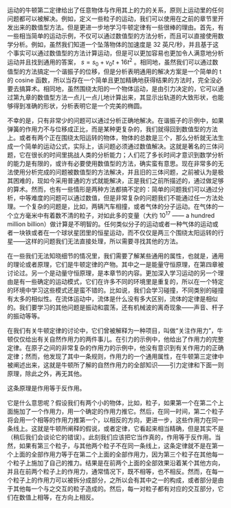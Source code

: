 运动的牛顿第二定律给出了任意物体与作用其上的力的关系，原则上运动里的任何问题都可以被解决。例如，定义一些粒子的运动，我们可以使用在之前的章节里开发出来的数值型方法。但是更进一步地学习牛顿定律有一些很棒的理由。首先，有一些相当简单的运动示例，不仅可以通过数值型的方法分析，而且可以直接使用数学分析。例如，虽然我们知道一个坠落物体的加速度是 32 英尺/秒，并且基于这个事实可以通过数值型的方法计算运动，但是可以更加容易也更加令人满意地分析运动并且找到通用的答案， $s=s_0+v_0t+16t^2$ 。相同地，虽然我们可以通过数值型的方法搞定一个谐振子的位移，但是分析表明通用的解决方案是一个简单的 t 的 cosine 函数，所以当存在一个简单且更加精确地获得结果的方法时，完全没必要去搞算术。相同地，虽然围绕太阳的一个物体运动，是由引力决定的，它可以通过第九章的数值型方法一点儿一点儿地计算出来，其显示出轨道的大致形状，也能够得到准确的形状，分析表明它是一个完美的椭圆。

不幸的是，只有非常少的问题可以通过分析正确地解决。在谐振子的示例中，如果弹簧的作用力不与位移成正比，而是某种更复杂的，我们就得回到数值型的方法上。或者有两个正在围绕太阳运转的物体，物体的总数是三个，那么分析就无法生成一个简单的运动公式，实际上，该问题必须通过数值解决。这就是著名的三体问题，它在很长的时间里挑战人类的分析能力；人们花了多长时间才意识到数学分析的能力是有限的，或许有必要使用数值型的方法，确实蛮有意思。现在非常多的无法使用分析完成的问题被数值型的方法解决，并且旧的三体问题，之前被认为是极其困难的，现如今采用普通的方式就能解决，正是我们之前所描述的，通过做足够的算术。然而，也有一些情形是两种方法都搞不定的：简单的问题我们可以通过分析，中等难度的问题可以通过数值，但是非常复杂的问题我们不能通过任一方法处理。一个复杂的问题是，比如，两辆汽车相撞，或者气体的分子运动。在气体的一个立方毫米中有着数不清的粒子，对如此多的变量（大约 $10^{17}$ —— a hundred million billion）做计算是不明智的。任何类似分子的运动或者一种气体的运动或者一块铁或者在一个球状星团里的恒星运动，而不仅仅是两三个围绕太阳运转的行星——这样的问题我们无法直接处理，所以需要寻找其他的方法。

在一些我们无法知晓细节的情况里，我们需要了解某些通用的属性，也就是，通用的理论或者原理，它们是牛顿定律的产物。其中之一是能量守恒原理，在第四章被讨论过。另一个是动量守恒原理，是本章节的内容。更加深入学习运动的另一个理由是有一些确定的运动模式，它们在许多不同的环境里是重复的，所以在一个特定的环境中学习这些模式还是蛮不错的。比如说，我们会学习碰撞，不同类别的碰撞有太多的相似性。在流体运动中，流体是什么没有多大区别，流体的定律是相似的。我们要学习的其他问题是振动和震荡，还有机械波的离奇现象——声音、杆子的振动等等。

在我们有关牛顿定律的讨论中，它们曾被解释为一种项目，叫做“关注作用力”，牛顿仅仅给出有关自然作用力的两件事儿。在引力的示例中，他给出了作用力的完整定律。在原子之间的非常复杂的作用力的示例中，他没有意识到有关作用力的正确定律；然而，他发现了其中一条规则，作用力的一个通用属性，在牛顿第三定律中被阐述出来，这就是牛顿所了解的自然作用力的全部知识——引力定律和下面一则原理，除此之外，再无其他。

这条原理是作用等于反作用。

它是什么意思呢？假设我们有两个小的物体，比如，粒子，如果第一个在第二个上面施加了一个作用力，用一个确定的作用力推它。然后，在同一时间，第二个粒子将会用一个相等的作用力推第一个，以相反的方向，更进一步，这些作用力在同一条线上。这就是牛顿所阐释的假说，或者定律，它看起来相当精确，但是其实不是（稍后我们会谈论它的错误）。此刻我们应该把它当作真的，作用等于反作用。当然，如果有第三个粒子，与其他两个粒子不在同一条线上，这条定律就不是在第一个上面的全部作用力等于在第二个上面的全部作用力，因为第三个粒子在其他每一个粒子上施加了自己的推力。结果是在前两个上面的全部效果沿着某个其他方向，并且在前两个粒子上的作用力，通常情况下，既不相等，也不相反。然而，在每一个粒子上的作用力可以被拆分成部分，之所以会有其中之一的构成，或者部分是由于其他每一个与之交互的粒子造成的。然后，每一对粒子都有对应的交互部分，它们在数值上相等，在方向上相反。
